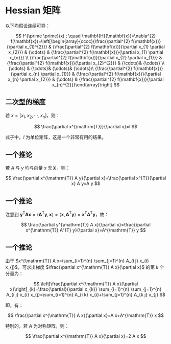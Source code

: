 
# Hessian 矩阵

以下均假设连续可导：


$$
f^{\prime \prime}(x) ; \quad \mathbf{H}(\mathbf{x})=\nabla^{2} f(\mathbf{x})=\left[\begin{array}{cccc}{\frac{\partial^{2} f(\mathbf{x})}{\partial x_{1}^{2}}} & {\frac{\partial^{2} f(\mathbf{x})}{\partial x_{1} \partial x_{2}}} & {\cdots} & {\frac{\partial^{2} f(\mathbf{x})}{\partial x_{1} \partial x_{n}}} \\ {\frac{\partial^{2} f(\mathbf{x})}{\partial x_{2} \partial x_{1}}} & {\frac{\partial^{2} f(\mathbf{x})}{\partial x_{2}^{2}}} & {\cdots}& {\cdots} \\ {\cdots} & {\cdots}& {\cdots}& {\cdots}\\ {\frac{\partial^{2} f(\mathbf{x})}{\partial x_{n} \partial x_{1}}} & {\frac{\partial^{2} f(\mathbf{x})}{\partial x_{n} \partial x_{2}}} & {\cdots} & {\frac{\partial^{2} f(\mathbf{x})}{\partial x_{n}^{2}}}\end{array}\right]
$$


## 二次型的梯度


若 $x=\left[x_{1}, x_{2}, \cdots, x_{n}\right]$，则：

$$
\frac{\partial x^{\mathrm{T}}}{\partial x}=I
$$

式子中，$I$ 为单位矩阵，这是一个非常有用的结果。

## 一个推论

若 $A$ 与 $y$ 均与向量 $x$ 无关，则：


$$
\frac{\partial x^{\mathrm{T}} A y}{\partial x}=\frac{\partial x^{T}}{\partial x} A y=A y
$$

## 一个推论


注意到 $\boldsymbol{y}^{\mathrm{T}} \boldsymbol{A} \boldsymbol{x}=\left\langle\boldsymbol{A}^{\mathrm{T}} \boldsymbol{y}, \boldsymbol{x}\right\rangle=\left\langle\boldsymbol{x}, \boldsymbol{A}^{\mathrm{T}} \boldsymbol{y}\right\rangle=\boldsymbol{x}^{\mathrm{T}} \boldsymbol{A}^{\mathrm{T}} \boldsymbol{y}$，故：


$$
\frac{\partial y^{\mathrm{T}} A x}{\partial x}=\frac{\partial x^{\mathrm{T}} A^{T} y}{\partial x}=A^{\mathrm{T}} y
$$

## 一个推论

由于 $x^{\mathrm{T}} A x=\sum_{i=1}^{n} \sum_{j=1}^{n} A_{i j} x_{i} x_{j}$，可求出梯度 $\frac{\partial x^{\mathrm{T}} A x}{\partial x}$ 的第 $k$ 个分量为：

$$
\left[\frac{\partial x^{\mathrm{T}} A x}{\partial x}\right]_{k}=\frac{\partial}{\partial x_{k}} \sum_{i=1}^{n} \sum_{j=1}^{n} A_{i j} x_{i} x_{j}=\sum_{i=1}^{n} A_{i k} x_{i}+\sum_{j=1}^{n} A_{k j} x_{j}
$$

即，有：

$$
\frac{\partial x^{\mathrm{T}} A x}{\partial x}=A x+A^{\mathrm{T}} x
$$

特别的，若 $A$ 为对称矩阵，则：

$$
\frac{\partial x^{\mathrm{T}} A x}{\partial x}=2 A x
$$
